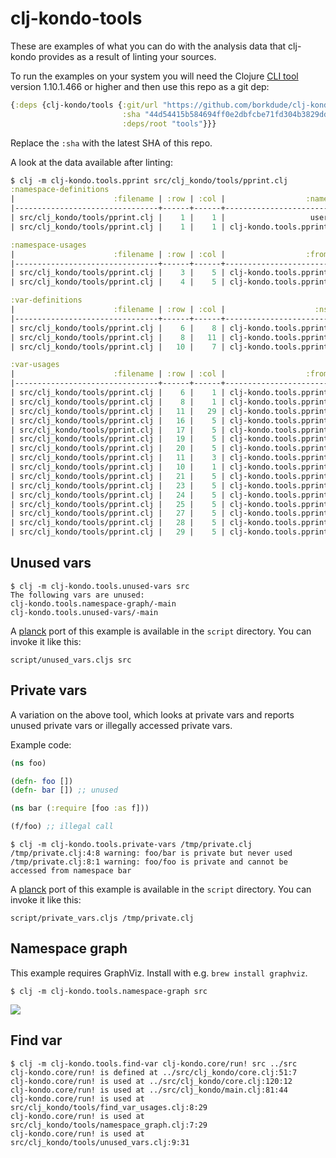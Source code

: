 # clj-kondo-tools

These are examples of what you can do with the analysis data that clj-kondo
provides as a result of linting your sources.

To run the examples on your system you will need the Clojure [CLI
tool](https://clojure.org/guides/getting_started) version 1.10.1.466 or higher
and then use this repo as a git dep:

``` clojure
{:deps {clj-kondo/tools {:git/url "https://github.com/borkdude/clj-kondo"
                         :sha "44d54415b584694ff0e2dbfcbe71fd304b3829dd"
                         :deps/root "tools"}}}
```

Replace the `:sha` with the latest SHA of this repo.

A look at the data available after linting:

``` clojure
$ clj -m clj-kondo.tools.pprint src/clj_kondo/tools/pprint.clj
:namespace-definitions
|                      :filename | :row | :col |                  :name |
|--------------------------------+------+------+------------------------|
| src/clj_kondo/tools/pprint.clj |    1 |    1 |                   user |
| src/clj_kondo/tools/pprint.clj |    1 |    1 | clj-kondo.tools.pprint |

:namespace-usages
|                      :filename | :row | :col |                  :from |            :to |
|--------------------------------+------+------+------------------------+----------------|
| src/clj_kondo/tools/pprint.clj |    3 |    5 | clj-kondo.tools.pprint | clj-kondo.core |
| src/clj_kondo/tools/pprint.clj |    4 |    5 | clj-kondo.tools.pprint | clojure.pprint |

:var-definitions
|                      :filename | :row | :col |                    :ns |                :name | :fixed-arities | :var-args-min-arity | :private | :macro |
|--------------------------------+------+------+------------------------+----------------------+----------------+---------------------+----------+--------|
| src/clj_kondo/tools/pprint.clj |    6 |    8 | clj-kondo.tools.pprint |  private-fixed-arity |           #{3} |                     |     true |        |
| src/clj_kondo/tools/pprint.clj |    8 |   11 | clj-kondo.tools.pprint | macro-var-args-arity |                |                   1 |          |   true |
| src/clj_kondo/tools/pprint.clj |   10 |    7 | clj-kondo.tools.pprint |                -main |                |                   0 |          |        |

:var-usages
|                      :filename | :row | :col |                  :from |            :to |       :name | :arity |
|--------------------------------+------+------+------------------------+----------------+-------------+--------|
| src/clj_kondo/tools/pprint.clj |    6 |    1 | clj-kondo.tools.pprint |   clojure.core |       defn- |      2 |
| src/clj_kondo/tools/pprint.clj |    8 |    1 | clj-kondo.tools.pprint |   clojure.core |    defmacro |      2 |
| src/clj_kondo/tools/pprint.clj |   11 |   29 | clj-kondo.tools.pprint | clj-kondo.core |        run! |      1 |
| src/clj_kondo/tools/pprint.clj |   16 |    5 | clj-kondo.tools.pprint |   clojure.core |       print |      1 |
| src/clj_kondo/tools/pprint.clj |   17 |    5 | clj-kondo.tools.pprint | clojure.pprint | print-table |      2 |
| src/clj_kondo/tools/pprint.clj |   19 |    5 | clj-kondo.tools.pprint |   clojure.core |     println |      0 |
| src/clj_kondo/tools/pprint.clj |   20 |    5 | clj-kondo.tools.pprint |   clojure.core |       print |      1 |
| src/clj_kondo/tools/pprint.clj |   11 |    3 | clj-kondo.tools.pprint |   clojure.core |         let |     12 |
| src/clj_kondo/tools/pprint.clj |   10 |    1 | clj-kondo.tools.pprint |   clojure.core |        defn |      3 |
| src/clj_kondo/tools/pprint.clj |   21 |    5 | clj-kondo.tools.pprint | clojure.pprint | print-table |      2 |
| src/clj_kondo/tools/pprint.clj |   23 |    5 | clj-kondo.tools.pprint |   clojure.core |     println |      0 |
| src/clj_kondo/tools/pprint.clj |   24 |    5 | clj-kondo.tools.pprint |   clojure.core |       print |      1 |
| src/clj_kondo/tools/pprint.clj |   25 |    5 | clj-kondo.tools.pprint | clojure.pprint | print-table |      2 |
| src/clj_kondo/tools/pprint.clj |   27 |    5 | clj-kondo.tools.pprint |   clojure.core |     println |      0 |
| src/clj_kondo/tools/pprint.clj |   28 |    5 | clj-kondo.tools.pprint |   clojure.core |       print |      1 |
| src/clj_kondo/tools/pprint.clj |   29 |    5 | clj-kondo.tools.pprint | clojure.pprint | print-table |      1 |
```

## Unused vars

``` shellsession
$ clj -m clj-kondo.tools.unused-vars src
The following vars are unused:
clj-kondo.tools.namespace-graph/-main
clj-kondo.tools.unused-vars/-main
```

A [planck](https://planck-repl.org) port of this example is available in the
`script` directory. You can invoke it like this:

``` shellsession
script/unused_vars.cljs src
```

## Private vars

A variation on the above tool, which looks at private vars and reports unused
private vars or illegally accessed private vars.

Example code:

``` clojure
(ns foo)

(defn- foo [])
(defn- bar []) ;; unused

(ns bar (:require [foo :as f]))

(f/foo) ;; illegal call
```

``` shellsession
$ clj -m clj-kondo.tools.private-vars /tmp/private.clj
/tmp/private.clj:4:8 warning: foo/bar is private but never used
/tmp/private.clj:8:1 warning: foo/foo is private and cannot be accessed from namespace bar
```

A [planck](https://planck-repl.org) port of this example is available in the
`script` directory. You can invoke it like this:

``` shellsession
script/private_vars.cljs /tmp/private.clj
```

## Namespace graph

This example requires GraphViz. Install with e.g. `brew install graphviz`.

``` shellsession
$ clj -m clj-kondo.tools.namespace-graph src
```

<img src="assets/namespace-graph.png">

## Find var

``` shellsession
$ clj -m clj-kondo.tools.find-var clj-kondo.core/run! src ../src
clj-kondo.core/run! is defined at ../src/clj_kondo/core.clj:51:7
clj-kondo.core/run! is used at ../src/clj_kondo/core.clj:120:12
clj-kondo.core/run! is used at ../src/clj_kondo/main.clj:81:44
clj-kondo.core/run! is used at src/clj_kondo/tools/find_var_usages.clj:8:29
clj-kondo.core/run! is used at src/clj_kondo/tools/namespace_graph.clj:7:29
clj-kondo.core/run! is used at src/clj_kondo/tools/unused_vars.clj:9:31
```
